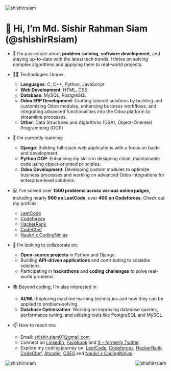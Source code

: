 <p align="left"> <img src="https://komarev.com/ghpvc/?username=shishirrsiam&label=Profile%20views&color=0e75b6&style=flat" alt="shishirrsiam" /> </p>


# 👋 Hi, I’m Md. Sishir Rahman Siam (@shishirRsiam)

- 👀 I’m passionate about **problem-solving**, **software development**, and staying up-to-date with the latest tech trends. I thrive on solving complex algorithms and applying them to real-world projects.
  
- 🧑‍💻 Technologies I know:
  - **Languages**: C, C++, Python, JavaScript
  - **Web Development**: HTML, CSS
  - **Database**: MySQL, PostgreSQL 
  - **Odoo ERP Development**: Crafting tailored solutions by building and customizing Odoo modules, enhancing business workflows, and integrating advanced functionalities into the Odoo platform to streamline processes.
  - **Other**: Data Structures and Algorithms (DSA), Object-Oriented Programming (OOP)

- 🌱 I’m currently learning:
  - **Django**: Building full-stack web applications with a focus on back-end development.
  - **Python OOP**: Enhancing my skills in designing clean, maintainable code using object-oriented principles.
  - **Odoo Development**: Developing custom modules to optimize business processes and working on advanced Odoo integrations for enterprise-level solutions.
  <!-- - **Web Development**: Exploring modern front-end frameworks like React and Vue.js to create dynamic user experiences. -->

- 💻 I’ve solved over **1500 problems across various online judges**, including nearly **900 on LeetCode**, over **400 on Codeforces**. Check out my profiles:
  - [LeetCode](https://leetcode.com/u/shishirRsiam)
  - [Codeforces](https://codeforces.com/profile/shishirRsiam)
  - [HackerRank](https://www.hackerrank.com/shishirRsiam)
  - [CodeChef](https://www.codechef.com/users/shishirrsiam)
  - [Naukri x CodingNinjas](https://www.naukri.com/code360/profile/shishirRsiam)
  
  <!-- - [Naukri]() -->


- 💞️ I’m looking to collaborate on:
  - **Open-source projects** in Python and Django.
  - Building **API-driven applications** and contributing to scalable solutions.
  - Participating in **hackathons** and **coding challenges** to solve real-world problems.

- 📚 Beyond coding, I’m also interested in:
  - **AI/ML**: Exploring machine learning techniques and how they can be applied to problem-solving.
  - **Database Optimization**: Working on improving database queries, performance tuning, and utilizing tools like PostgreSQL and MySQL.

- 📫 How to reach me:
  - Email: [shishir.siam01@gmail.com](shishir.siam01@gmail.com)
  - Connect on [LinkedIn](https://www.linkedin.com/in/shishirrsiam), [Facebook](https://www.facebook.com/shishirRsiam) and [X - formerly Twitter](https://x.com/shishirRsiam).
  - Explore my coding journey on: [LeetCode](https://leetcode.com/u/shishirRsiam), [Codeforces](https://codeforces.com/profile/shishirRsiam), [HackerRank](https://www.hackerrank.com/shishirRsiam), [CodeChef](https://www.codechef.com/users/shishirrsiam), [Atcoder](https://atcoder.jp/users/shishirRsiam), [CSES](https://cses.fi/user/223987) and [Naukri x CodingNinjas](https://www.naukri.com/code360/profile/shishirRsiam)
  
<!-- - 😄 Pronouns: He/Him -->

<!-- - ⚡ Fun fact:
  - Currently, I'm **single**. 
  - ‼️ **HIRING** ‼️ Looking for someone to take care of me. Full-time only. 😄 -->

<div align="center" style="display: flex; flex-direction: row; justify-content: space-between;">
    <img src="https://github-readme-stats.vercel.app/api/top-langs?username=shishirrsiam&show_icons=true&locale=en&layout=compact" alt="shishirrsiam" />
    <img src="https://github-readme-streak-stats.herokuapp.com/?user=shishirrsiam&" alt="shishirrsiam" />
</div>
